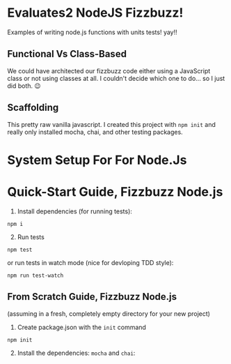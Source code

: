 # Evaluates2 NodeJS Fizzbuzz!
Examples of writing node.js functions with units tests! yay!!

## Functional Vs Class-Based
We could have architected our fizzbuzz code either using a JavaScript class or not using classes at all. I couldn't decide which one to do... so I just did both. 😉

## Scaffolding
This pretty raw vanilla javascript. I created this project with `npm init` and really only installed mocha, chai, and other testing packages.

# System Setup For For Node.Js


# Quick-Start Guide, Fizzbuzz Node.js

1. Install dependencies (for running tests):
```
npm i
```

2. Run tests
```
npm test
```

or run tests in watch mode (nice for devloping TDD style):
```
npm run test-watch
```

## From Scratch Guide, Fizzbuzz Node.js

(assuming in a fresh, completely empty directory for your new project)

1. Create package.json with the `init` command
```
npm init
```

2. Install the dependencies: `mocha` and `chai`:
